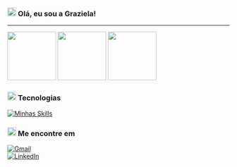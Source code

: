 <h3>
  <img src="https://media.tenor.com/UQxp24htvsoAAAAj/pixel-gem.gif" width="20">
Olá, eu sou a Graziela!
</h3>

---  



<div>
  <img height="110em" src="https://github-readme-stats.vercel.app/api?username=grazibit&theme=tokyonight&show_icons=true&hide_border=true&count_private=true">
   <img height="110em" src="https://github-readme-streak-stats.herokuapp.com/?user=grazibit&theme=tokyonight&hide_border=true">
  <img height="110em" src="https://github-readme-stats.vercel.app/api/top-langs/?username=grazibit&theme=tokyonight&show_icons=true&hide_border=true&layout=compact">
</div>
<h3>
<img src="https://media.tenor.com/UQxp24htvsoAAAAj/pixel-gem.gif" width="20">
Tecnologias 
</h3>

[![Minhas Skills](https://skillicons.dev/icons?i=js,html,css,react,ts,java,mysql,postgres,py,nodejs,spring)](https://skillicons.dev)  

<h3>
   <img src="https://media.tenor.com/UQxp24htvsoAAAAj/pixel-gem.gif" width="20">
  Me encontre em
</h3>


[![Gmail](https://img.shields.io/badge/Gmail-D14836?style=for-the-badge&logo=gmail&logoColor=white)](mailto:grazielaespindola82@gmail.com)  
[![LinkedIn](https://img.shields.io/badge/LinkedIn-0077B5?style=for-the-badge&logo=linkedin&logoColor=white)](https://www.linkedin.com/in/graziela-espindola-b09865354/)  

